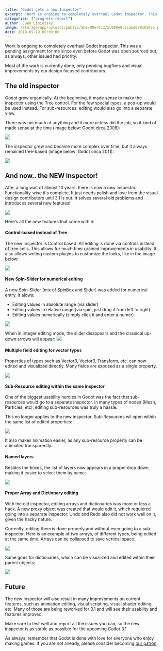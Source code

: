 ```yaml
---
title: "Godot gets a new Inspector"
excerpt: "Work is ongoing to completely overhaul Godot inspector. This was a pending assignment for me since even before Godot was open sourced but, as always, other issued had priority."
categories: ["progress-report"]
author: Juan Linietsky
image: /storage/app/uploads/public/5b0/09e/0c2/5b009e0c2cabd079105425.png
date: 2018-05-19 00:00:00
---
```


Work is ongoing to completely overhaul Godot inspector. This was a pending assignment for me since even before Godot was open sourced but, as always, other issued had priority.

Most of the work is currently done, only pending bugfixes and visual improvements by our design focused contributors.

## The old inspector

Godot grew organically. At the beginning, it made sense to make the inspector using the Tree control. For the few special types, a pop-up would be used instead. For sub-resources, editing would also go into a separate view.

There was not much of anything and it more or less did the job, so it kind of made sense at the time (image below: Godot circa 2008):

![](/storage/app/media/inspector/inspect2008.png)

The inspector grew and became more complex over time, but it always remained tree-based (image below: Godot circa 2011):

![](/storage/app/media/inspector/inspector2.png)

## And now.. the NEW inspector!

After a long wait of almost 10 years, there is now a new inspector. Functionality-wise it's complete. It just needs polish and love from the visual design contributors until 3.1 is out. It solves several old problems and introduces several new features!

![](/storage/app/media/inspector/inspector3.png)

Here's all the new features that come with it:

#### Control-based instead of Tree

The new inspector is Control based. All editing is done via controls instead of tree cells. This allows for much finer grained improvements in usability. It also allows writing custom plugins to customize the looks, like in the image below:

![](/storage/app/media/inspector/inspector4.png)


#### New Spin-Slider for numerical editing

A new Spin-Slider (mix of SpinBox and Slider) was added for numerical entry. It alows:

* Editing values in absolute range (via slider)
* Editing values in relative range (via spin, just drag it from left to right)
* Editing values numerically (simply click it and enter a numer)

![](/storage/app/media/inspector/spin_slider.gif)

When in integer editing mode, the slider disappears and the classical up-down arrows will appear:
![](/storage/app/media/inspector/inspector5.png)

#### Multiple field editing for vector types

Properties of types such as Vector3, Vector3, Transform, etc. can now edited and visualized directly. Many fields are exposed as a single property.

![](/storage/app/media/inspector/inspector8.png)


#### Sub-Resource editing within the same inspector

One of the biggest usability hurdles in Godot was the fact that sub-resources would go to a separate inspector. In many types of nodes (Mesh, Particles, etc), editing sub-resources was truly a hassle.

This no longer applies to the new inspector. Sub-Resources wil open within the same list of edited properties:

![](/storage/app/media/inspector/sub_resource_edit.gif)

It also makes animation easier, as any sub-resource property can be animated transparently.

#### Named layers

Besides the boxes, the list of layers now appears in a proper drop down, making it easier to select them by name:

![](/storage/app/media/inspector/layers.gif)


#### Proper Array and Dictionary editing

With the old inspector, editing arrays and dictionaries was more or less a hack. A new proxy object was created that would edit it, which requiered going into a separate inspector. Undo and Redo also did not work well on it, given the hacky nature.

Currently, editing them is done properly and without even going to a sub-inspector. Here is an example of two arrays, of different types, being edited at the same time. Arrays can be collapsed to save vertical space.

![](/storage/app/media/inspector/inspector7.png)

Same goes for dictionaries, which can be visualized and edited within their parent objects:

![](/storage/app/media/inspector/inspector6.png)


## Future

The new inspector will also result in many improvements on current features, such as animation editing, visual scripting, visual shader editing, etc. Many of those are being reworked for 3.1 and will see their usability and features improved.

Make sure to test well and report all the issues you can, so the new inspector is as stable as possible for the upcoming Godot 3.1.

As always, remember that Godot is done with love for everyone who enjoy making games. If you are not already, please consider becoming [our patron](https://www.patreon.com/godotengine).
